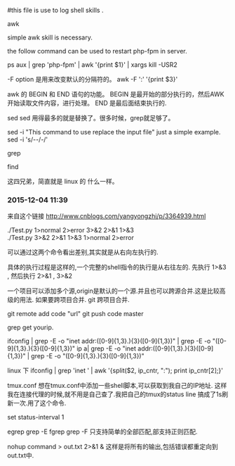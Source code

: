 #this file is use to log shell skills .

awk

simple awk skill is necessary.

the follow command can be used to restart php-fpm in server.

ps aux | grep 'php-fpm' | awk '{print $1}' | xargs kill -USR2 

-F option 是用来改变默认的分隔符的。
awk -F ':' '{print $3}'

awk 的 BEGIN 和 END 语句的功能。
BEGIN 是最开始的部分执行的，然后AWK开始读取文件内容，进行处理。
END 是最后面结束执行的.


sed
sed 用得最多的就是替换了。很多时候，grep就足够了。

sed -i "This command to use replace the input file"
just a simple example.
sed -i 's/--/-/'


grep

find

这四兄弟，简直就是 linux 的 什么一样。

### 2015-12-04 11:39

来自这个链接 <http://www.cnblogs.com/yangyongzhi/p/3364939.html>

./Test.py 1>normal 2>error 3>&2 2>&1 1>&3  
./Test.py 3>&2 2>&1 1>&3 1>normal 2>error  

可以通过这两个命令看出差别,其实就是从右向左执行的.

具体的执行过程是这样的,一个完整的shell指令的执行是从右往左的.
先执行 1>&3 , 然后执行 2>&1 , 3>&2


一个项目可以添加多个源,origin是默认的一个源.并且也可以跨源合并.这是比较高级的用法.
如果要跨项目合并. git 跨项目合并.

git remote add code "url"
git push code master

grep get yourip.

ifconfig | grep -E -o "inet addr:([0-9]{1,3}.){3}([0-9]{1,3})" |  grep -E  -o "([0-9]{1,3}.){3}([0-9]{1,3})"
ip a| grep -E -o "inet addr:([0-9]{1,3}.){3}([0-9]{1,3})" |  grep -E  -o "([0-9]{1,3}.){3}([0-9]{1,3})"

linux 下 ifconfig | grep 'inet ' | awk '{split($2, ip_cntr, ":"); print ip_cntr[2];}'

tmux.conf
想在tmux.conf中添加一些shell脚本,可以获取到我自己的IP地址.
这样我在连接代理的时候,就不用是自己查了.我把自己的tmux的status line 搞成了1s刷新一次.用了这个命令.

set status-interval 1

egrep grep -E
fgrep grep -F 只支持简单的全部匹配,部支持正则匹配.

nohup command > out.txt 2>&1 & 这样是将所有的输出,包括错误都重定向到out.txt中.



